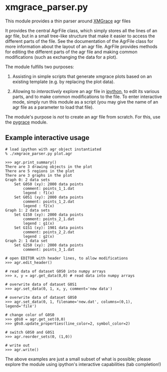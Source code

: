 # xmgrace_parser.py

This module provides a thin parser around [XMGrace][1] agr files

It provides the central AgrFile class, which simply stores all the lines
of an agr file, but in a small tree-like structure that make it easier to
access the different parts of the file. See the documentation of the
AgrFile class for more information about the layout of an agr file.
AgrFile provides methods for editing the different parts of the agr file
and making common modifications (such as exchanging the data for a plot).

The module fulfills two purposes:

1) Assisting in simple scripts that generate xmgrace plots based on an
   existing template (e.g. by replacing the plot data).

2) Allowing to *interactively* explore an agr file in [ipython][2], to edit its
   various parts, and to make common modifications to the file. To enter
   interactive mode, simply run this module as a script (you may give the
   name of an agr file as a parameter to load that file).

The module's purpose is *not* to create an agr file from scratch. For this,
use the [pygrace][3] module.

[1]: http://plasma-gate.weizmann.ac.il/Grace/
[2]: http://ipython.org
[3]: http://pygrace.github.io

## Example interactive usage ##

    # load ipython with agr object instantiated
    % ./xmgrace_parser.py plot.agr

    >>> agr.print_summary()
    There are 3 drawing objects in the plot
    There are 5 regions in the plot
    There are 3 graphs in the plot
    Graph 0: 2 data sets
        Set G0S0 (xy): 2000 data points
            comment: points_1_1.dat
            legend : f1(x)
        Set G0S1 (xy): 2000 data points
            comment: points_1_2.dat
            legend : f2(x)
    Graph 1: 2 data sets
        Set G1S0 (xy): 2000 data points
            comment: points_2_1.dat
            legend : g1(x)
        Set G1S1 (xy): 1901 data points
            comment: points_2_2.dat
            legend : g2(x)
    Graph 2: 1 data set
        Set G2S0 (xy): 2000 data points
            comment: points_3_1.dat

    # open EDITOR with header lines, to allow modifications
    >>> agr.edit_header()

    # read data of dataset G0S0 into numpy arrays
    >>> x, y = agr.get_data(0,0) # read data into numpy arrays

    # overwrite data of dataset G0S1
    >>> agr.set_data(0, 1, x, y, comment='new data')

    # overwrite data of dataset G0S0
    >>> agr.set_data(0, 1, filename='new.dat', columns=(0,1), legend='file')

    # change color of G0S0
    >>> g0s0 = agr.get_set(0,0)
    >>> g0s0.update_properties(line_color=2, symbol_color=2)

    # switch G0S0 and G0S1
    >>> agr.reorder_sets(0, (1,0))

    # write out
    >>> agr.write()

The above examples are just a small subset of what is possible; please
explore the module using ipython's interactive capabilities (tab
completion!)

